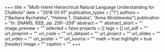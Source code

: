 +++
title = "Multi-Intent Hierarchical Natural Language Understanding for Chatbots"
date = "2018-01-01"
publication_types = ["1"]
authors = ["Barbara Rychalska", "Helena T. Glabska", "Anna Wroblewska"]
publication = "In: SNAMS, IEEE, _pp. 256--259_"
abstract = ""
abstract_short = ""
image_preview = ""
selected = false
projects = []
tags = []
url_pdf = ""
url_preprint = ""
url_code = ""
url_dataset = ""
url_project = ""
url_slides = ""
url_video = ""
url_poster = ""
url_source = ""
math = true
highlight = true
[header]
image = ""
caption = ""
+++
